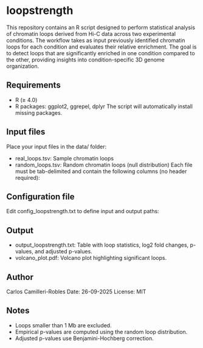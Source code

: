 # loopstrength

This repository contains an R script designed to perform statistical analysis of chromatin loops derived from Hi-C data across two experimental conditions. The workflow takes as input previously identified chromatin loops for each condition and evaluates their relative enrichment. The goal is to detect loops that are significantly enriched in one condition compared to the other, providing insights into condition-specific 3D genome organization.


## Requirements
- R (≥ 4.0)
- R packages: ggplot2, ggrepel, dplyr
The script will automatically install missing packages.


## Input files
Place your input files in the data/ folder:
- real_loops.tsv: Sample chromatin loops
- random_loops.tsv: Random chromatin loops (null distribution)
Each file must be tab-delimited and contain the following columns (no header required):


## Configuration file
Edit config_loopstrength.txt to define input and output paths:


## Output
- output_loopstrength.txt: Table with loop statistics, log2 fold changes, p-values, and adjusted p-values.
- volcano_plot.pdf: Volcano plot highlighting significant loops.


## Author
Carlos Camilleri-Robles
Date: 26-09-2025
License: MIT


## Notes
- Loops smaller than 1 Mb are excluded.
- Empirical p-values are computed using the random loop distribution.
- Adjusted p-values use Benjamini-Hochberg correction.
